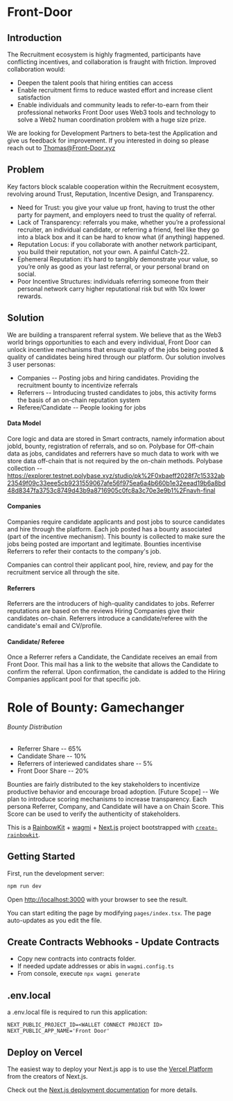 # Front-Door

## Introduction

The Recruitment ecosystem is highly fragmented, participants have conflicting incentives, and collaboration is fraught with friction.
Improved collaboration would:

- Deepen the talent pools that hiring entities can access
- Enable recruitment firms to reduce wasted effort and increase client satisfaction
- Enable individuals and community leads to refer-to-earn from their professional networks
  Front Door uses Web3 tools and technology to solve a Web2 human coordination problem with a huge size prize.

We are looking for Development Partners to beta-test the Application and give us feedback for improvement. If you interested in doing so please reach out to Thomas@Front-Door.xyz

## Problem

Key factors block scalable cooperation within the Recruitment ecosystem, revolving around Trust, Reputation, Incentive Design, and Transparency.

- Need for Trust: you give your value up front, having to trust the other party for payment, and employers need to trust the quality of referral.
- Lack of Transparency: referrals you make, whether you’re a professional recruiter, an individual candidate, or referring a friend, feel like they go into a black box and it can be hard to know what (if anything) happened.
- Reputation Locus: if you collaborate with another network participant, you build their reputation, not your own. A painful Catch-22.
- Ephemeral Reputation: it’s hard to tangibly demonstrate your value, so you’re only as good as your last referral, or your personal brand on social.
- Poor Incentive Structures: individuals referring someone from their personal network carry higher reputational risk but with 10x lower rewards.

## Solution

We are building a transparent referral system. We believe that as the Web3 world brings opportunities to each and every individual, Front Door can unlock incentive mechanisms that ensure quality of the jobs being posted & quality of candidates being hired through our platform.
Our solution involves 3 user personas:

- Companies -- Posting jobs and hiring candidates. Providing the recruitment bounty to incentivize referrals
- Referrers -- Introducing trusted candidates to jobs, this activity forms the basis of an on-chain reputation system
- Referee/Candidate -- People looking for jobs

#### Data Model

Core logic and data are stored in Smart contracts, namely information about jobId, bounty, registration of referrals, and so on.
Polybase for Off-chain data as jobs, candidates and referrers have so much data to work with we store data off-chain that is not required by the on-chain methods.
Polybase collection -- https://explorer.testnet.polybase.xyz/studio/pk%2F0xbaeff2028f7c15332ab23549f09c33eee5cb9231559067afe56f975ea6a4b660b1e32eead19b6a8bd48d8347fa3753c8749d43b9a8716905c0fc8a3c70e3e9b1%2Fnavh-final

#### Companies

Companies require candidate applicants and post jobs to source candidates and hire through the platform. Each job posted has a bounty associated (part of the incentive mechanism). This bounty is collected to make sure the jobs being posted are important and legitimate. Bounties incentivise Referrers to refer their contacts to the company's job.

Companies can control their applicant pool, hire, review, and pay for the recruitment service all through the site.

#### Referrers

Referrers are the introducers of high-quality candidates to jobs. Referrer reputations are based on the reviews Hiring Companies give their candidates on-chain.
Referrers introduce a candidate/referee with the candidate's email and CV/profile.

#### Candidate/ Referee

Once a Referrer refers a Candidate, the Candidate receives an email from Front Door. This mail has a link to the website that allows the Candidate to confirm the referral. Upon confirmation, the candidate is added to the Hiring Companies applicant pool for that specific job.

# Role of Bounty: Gamechanger

###### Bounty Distribution

- Referrer Share -- 65%
- Candidate Share -- 10%
- Referrers of interiewed candidates share -- 5%
- Front Door Share -- 20%

Bounties are fairly distributed to the key stakeholders to incentivize productive behavior and encourage broad adoption.
[Future Scope] -- We plan to introduce scoring mechanisms to increase transparency. Each persona Referrer, Company, and Candidate will have a on Chain Score. This Score can be used to verify the authenticity of stakeholders.


This is a [RainbowKit](https://rainbowkit.com) + [wagmi](https://wagmi.sh) + [Next.js](https://nextjs.org/) project bootstrapped with [`create-rainbowkit`](https://github.com/rainbow-me/rainbowkit/tree/main/packages/create-rainbowkit).

## Getting Started

First, run the development server:

```bash
npm run dev
```

Open [http://localhost:3000](http://localhost:3000) with your browser to see the result.

You can start editing the page by modifying `pages/index.tsx`. The page auto-updates as you edit the file.

## Create Contracts Webhooks - Update Contracts
- Copy new contracts into contracts folder.
- If needed update addresses or abis in `wagmi.config.ts`
- From console, execute `npx wagmi generate`

## .env.local
a .env.local file is required to run this application:

```
NEXT_PUBLIC_PROJECT_ID=<WALLET CONNECT PROJECT ID>
NEXT_PUBLIC_APP_NAME='Front Door'
```

## Deploy on Vercel

The easiest way to deploy your Next.js app is to use the [Vercel Platform](https://vercel.com/new?utm_medium=default-template&filter=next.js&utm_source=create-next-app&utm_campaign=create-next-app-readme) from the creators of Next.js.

Check out the [Next.js deployment documentation](https://nextjs.org/docs/deployment) for more details.
